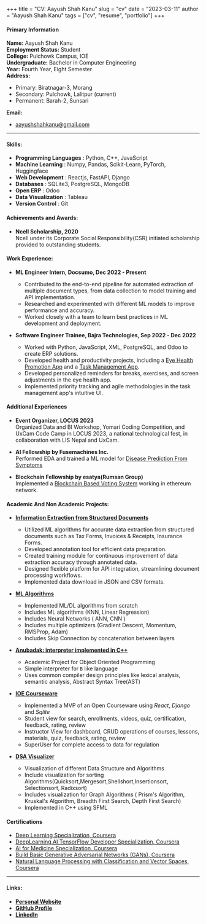 +++
title = "CV: Aayush Shah Kanu"
slug = "cv"
date = "2023-03-11"
author = "Aayush Shah Kanu"
tags = ["cv", "resume", "portfolio"]
+++

#### Primary Information

**Name:** Aayush Shah Kanu\
**Employment Status:** Student\
**College:** Pulchowk Campus, IOE\
**Undergraduate:** Bachelor in Computer Engineering\
**Year:** Fourth Year, Eight Semester\
**Address:**

-   Primary: Biratnagar-3, Morang
-   Secondary: Pulchowk, Lalitpur (current)
-   Permanent: Barah-2, Sunsari

**Email:**

-   aayushshahkanu@gmail.com

---

#### Skills:

-   **Programming Languages** : Python, C++, JavaScript
-   **Machine Learning** : Numpy, Pandas, Scikit-Learn, PyTorch, Huggingface
-   **Web Development** : Reactjs, FastAPI, Django
-   **Databases** : SQLite3, PostgreSQL, MongoDB
-   **Open ERP** : Odoo
-   **Data Visualization** : Tableau
-   **Version Control** : Git

#### Achievements and Awards:

-   **Ncell Scholarship, 2020**\
    Ncell under its Corporate Social Responsibility(CSR) initiated scholarship provided to outstanding students.

#### Work Experience:

-   **ML Engineer Intern, Docsumo, Dec 2022 - Present**

    -   Contributed to the end-to-end pipeline for automated extraction of multiple document types, from data collection to model training and API implementation.
    -   Researched and experimented with different ML models to improve performance and accuracy.
    -   Worked closely with a team to learn best practices in ML development and deployment.

-   **Software Engineer Trainee, Bajra Technologies, Sep 2022 - Dec 2022**
    -   Worked with Python, JavaScript, XML, PostgreSQL, and Odoo to create ERP solutions.
    -   Developed health and productivity projects, including a [Eye Health Promotion App](https://github.com/Aayushshah196/Eye-care-Notifier) and a [Task Management App](https://github.com/Aayushshah196/ToDo-Web).
    -   Developed personalized reminders for breaks, exercises, and screen adjustments in the eye health app.
    -   Implemented priority tracking and agile methodologies in the task management app's intuitive UI.

#### Additional Experiences

-   **Event Organizer, LOCUS 2023**\
     Organized Data and BI Workshop, Yomari Coding Competition, and UxCam Code Camp in LOCUS 2023, a national technological fest, in collaboration with LIS Nepal and UxCam.

-   **AI Fellowship by Fusemachines Inc.** \
    Performed EDA and trained a ML model for [Disease Prediction From Symptoms](https://github.com/Aayushshah196/Disease-Prediction-System)

-   **Blockchain Fellowship by esatya(Rumsan Group)**\
    Implemented a [Blockchain Based Voting System](https://github.com/ashishlamsal/voting-dapp) working in ethereum network.

#### Academic And Non Academic Projects:

-   **[Information Extraction from Structured Documents]()**

    -   Utilized ML algorithms for accurate data extraction from structured documents such as Tax Forms, Invoices & Receipts, Insurance Forms.
    -   Developed annotation tool for efficient data preparation.
    -   Created training module for continuous improvement of data extraction accuracy through annotated data.
    -   Designed flexible platform for API integration, streamlining document processing workflows.
    -   Implemented data download in JSON and CSV formats.

-   **[ML Algorithms](https://github.com/Aayushshah196/Ml-Algo)**

    -   Implemented ML/DL algorithms from scratch
    -   Includes ML algorithms (KNN, Linear Regression)
    -   Includes Neural Networks ( ANN, CNN )
    -   Includes multiple optimizers (Gradient Descent, Momentum, RMSProp, Adam)
    -   Includes Skip Connection by concatenation between layers

-   **[Anubadak: interpreter implemented in C++](https://github.com/Atomnp/Anubadak)**

    -   Academic Project for Object Oriented Programming
    -   Simple interpreter for `B` like language
    -   Uses common compiler design principles like lexical analysis, semantic analysis, Abstract Syntax Tree(AST)

-   **[IOE Courseware](https://github.com/Aayushshah196/IOE-OCW)**

    -   Implemented a MVP of an Open Courseware using _React_, _Django_ and _Sqlite_
    -   Student view for search, enrollments, videos, quiz, certification, feedback, rating, review
    -   Instructor View for dashboard, CRUD operations of courses, lessons, materials, quiz, feedback, rating, review
    -   SuperUser for complete access to data for regulation

-   **[DSA Visualizer](https://github.com/Aayushshah196/DataStructure-Algorithms)**

    -   Visualization of different Data Structure and Algorithms
    -   Include visualization for sorting Algorithms(Quicksort,Mergesort,Shellshort,Insertionsort, Selectionsort, Radixsort)
    -   Includes visualization for Graph Algorithms ( Prism's Algorithm, Kruskal's Algorithm, Breadth First Search, Depth First Search)
    -   Implemented in C++ using SFML

#### Certifications

-   [Deep Learning Specialization, Coursera](https://coursera.org/share/ae6b046ba7dfdb6a0141dbd3001d99c2)
-   [DeepLearning.AI TensorFlow Developer Specialization, Coursera](https://coursera.org/share/192007cd3405ac570fd76216389fee4e)
-   [AI for Medicine Specialization, Coursera](https://coursera.org/share/a13af8aedbe1cd072c3de65f6130eeb6)
-   [Build Basic Generative Adversarial Networks (GANs), Coursera](https://coursera.org/share/81b77842ce2033dd8084c20adedf4d7b)
-   [Natural Language Processing with Classification and Vector Spaces, Coursera](https://coursera.org/share/9e66f2d7cac89a081fab9b2ba8abad07)

---

#### Links:

-   **[Personal Website](https://aayushshah.com.np/about)**
-   **[GitHub Profile](https://github.com/aayushshah196)**
-   **[LinkedIn](https://www.linkedin.com/in/aayush-shah-kanu-3b04401a2)**
